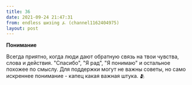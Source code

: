 ```yaml
---
title: 36
date: 2021-09-24 21:47:31
from: endless шизing ⍼ (channel1162404975)
layout: post
---
```


**Понимание**

Всегда приятно, когда люди дают обратную связь на твои чувства, слова и действия. "Спасибо", "Я рад", "Я понимаю" и остальное похожее по смыслу. 
Для поддержки могут не важны советы, но само искреннее понимание - капец какая важная штука.
🫂

